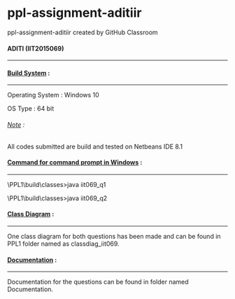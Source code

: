 # ppl-assignment-aditiir
ppl-assignment-aditiir created by GitHub Classroom
<h4>ADITI (IIT2015069)</h4>
<hr>

<h4><u>Build System</u> :</h4>
<hr>
Operating System : Windows 10 <p>
OS Type : 64 bit<p>
<h6><u>Note</u> :</h6> All codes submitted are build and tested on Netbeans IDE 8.1<p>

<h4><u>Command for command prompt in Windows</u> :</h4>
<hr>
\PPL1\build\classes>java iit069_q1
<p>
\PPL1\build\classes>java iit069_q2

<h4><u>Class Diagram</u> :</h4>
<hr>
One class diagram for both questions has been made and can be found in PPL1 folder named as classdiag_iit069.

<h4><u>Documentation</u> :</h4>
<hr>
Documentation for the questions can be found in folder named Documentation.
